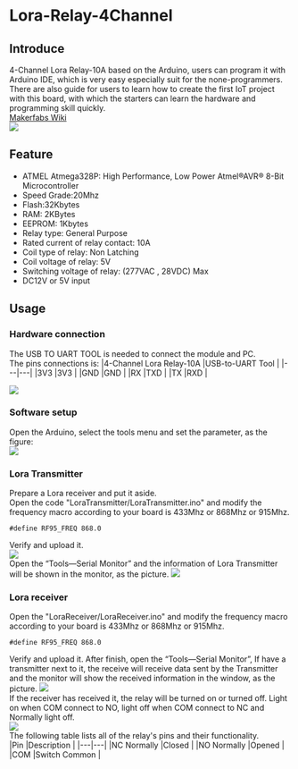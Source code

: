  Lora-Relay-4Channel
 ==
Introduce
-
4-Channel Lora Relay-10A based on the Arduino, users can program it with Arduino IDE, which is very easy especially suit for the none-programmers. There are also guide for users to learn how to create the first IoT project with this board, with which the starters can learn the hardware and programming skill quickly. <br>
[Makerfabs Wiki](https://makerfabs.com/wiki/index.php?title=Main_Page) <br>
![](https://github.com/Makerfabs/Lora-Relay-4Channel/blob/master/md_pic/4-Channel%20Lora%20Relay-10A_1.jpg)

Feature
-
* ATMEL Atmega328P: High Performance, Low Power Atmel®AVR® 8-Bit Microcontroller
* Speed Grade:20Mhz
* Flash:32Kbytes
* RAM: 2KBytes
* EEPROM: 1Kbytes
* Relay type: General Purpose 
* Rated current of relay contact: 10A
* Coil type of relay: Non Latching
* Coil voltage of relay: 5V
* Switching voltage of relay: (277VAC , 28VDC) Max
* DC12V or 5V input

Usage
-
 ### Hardware connection
The USB TO UART TOOL is needed to connect the module and PC. <br>
The pins connections is: 
|4-Channel Lora Relay-10A |USB-to-UART Tool |
|---|---|
|3V3 |3V3 |
|GND |GND |
|RX |TXD |
|TX |RXD |

![](https://github.com/Makerfabs/Lora-Relay-4Channel/blob/master/md_pic/4-Channel%20Lora%20Relay-10A_3.jpg)

 ### Software setup
Open the Arduino, select the tools menu and set the parameter, as the figure:<br>
![](https://github.com/Makerfabs/Lora-Relay-4Channel/blob/master/md_pic/4-Channel%20Lora%20Relay-10A_4.png)

 ### Lora Transmitter
Prepare a Lora receiver and put it aside.<br>
Open the code "LoraTransmitter/LoraTransmitter.ino" and modify the frequency macro according to your board is 433Mhz or 868Mhz or 915Mhz. <br>
```
#define RF95_FREQ 868.0  
```
Verify and upload it. <br>
![](https://github.com/Makerfabs/Lora-Relay-4Channel/blob/master/md_pic/4-Channel%20Lora%20Relay-10A_8.png)  <br>
Open the “Tools—Serial Monitor” and the information of Lora Transmitter will be shown in the monitor, as the picture. 
![](https://github.com/Makerfabs/Lora-Relay-4Channel/blob/master/md_pic/4-Channel%20Lora%20Relay-10A_5.png) 

 ### Lora receiver
Open the "LoraReceiver/LoraReceiver.ino" and modify the frequency macro according to your board is 433Mhz or 868Mhz or 915Mhz. 
```
#define RF95_FREQ 868.0 
```
Verify and upload it. After finish, open the “Tools—Serial Monitor”, If have a transmitter next to it, the receive will receive data sent by the Transmitter and the monitor will show the received information in the window, as the picture.
![](https://github.com/Makerfabs/Lora-Relay-4Channel/blob/master/md_pic/4-Channel%20Lora%20Relay-10A_6.png)  <br>
If the receiver has received it, the relay will be turned on or turned off. Light on when COM connect to NO, light off when COM connect to NC and Normally light off.<br>
![](https://github.com/Makerfabs/Lora-Relay-4Channel/blob/master/md_pic/4-Channel%20Lora%20Relay-10A_7.gif) <br>
The following table lists all of the relay's pins and their functionality.<br>
|Pin	|Description | 
|---|---|
|NC	Normally |Closed | 
|NO	Normally |Opened | 
|COM	|Switch Common | 






